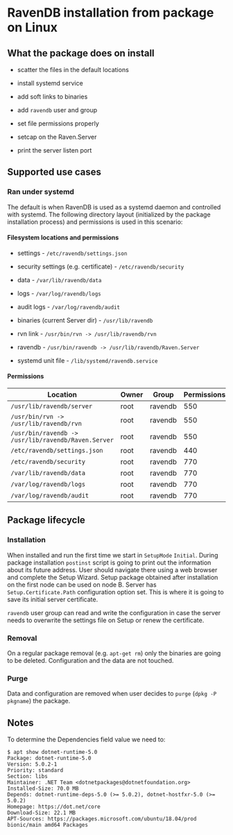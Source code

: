 # RavenDB installation from package on Linux

## What the package does on install

- scatter the files in the default locations

- install systemd service

- add soft links to binaries

- add `ravendb` user and group

- set file permissions properly

- setcap on the Raven.Server

- print the server listen port

## Supported use cases

### Ran under systemd
The default is when RavenDB is used as a systemd daemon and controlled with systemd.
The following directory layout (initialized by the package installation process) and permissions is used in this scenario:

#### Filesystem locations and permissions

- settings - `/etc/ravendb/settings.json`

- security settings (e.g. certificate)  - `/etc/ravendb/security`

- data - `/var/lib/ravendb/data`

- logs  - `/var/log/ravendb/logs`

- audit logs  - `/var/log/ravendb/audit`

- binaries (current Server dir) - `/usr/lib/ravendb`

- rvn link - `/usr/bin/rvn -> /usr/lib/ravendb/rvn`

- ravendb - `/usr/bin/ravendb -> /usr/lib/ravendb/Raven.Server` 

- systemd unit file - `/lib/systemd/ravendb.service`

#### Permissions

| Location | Owner | Group | Permissions |
| - | - | - | - |
| `/usr/lib/ravendb/server` | root | ravendb | 550 |
| `/usr/bin/rvn -> /usr/lib/ravendb/rvn` | root | ravendb | 550 |
| `/usr/bin/ravendb -> /usr/lib/ravendb/Raven.Server` | root | ravendb | 550 |
| `/etc/ravendb/settings.json` | root | ravendb | 440 |
| `/etc/ravendb/security` | root | ravendb | 770 |
| `/var/lib/ravendb/data` | root | ravendb | 770 |
| `/var/log/ravendb/logs` | root | ravendb | 770 |
| `/var/log/ravendb/audit` | root | ravendb | 770 |

## Package lifecycle

### Installation

When installed and run the first time we start in `SetupMode` `Initial`. During package installation `postinst` script is going to print out the information about its future address. User should navigate there using a web browser and complete the Setup Wizard. Setup package obtained after installation on the first node can be used on node B. Server has `Setup.Certificate.Path` configuration option set. This is where it is going to save its initial server certificate.

`ravendb` user group can read and write the configuration in case the server needs to overwrite the settings file on Setup or renew the certificate.

### Removal

On a regular package removal (e.g. `apt-get rm`) only the binaries are going to be deleted. Configuration and the data are not touched.

### Purge

Data and configuration are removed when user decides to `purge` (`dpkg -P pkgname`) the package.

## Notes

To determine the Dependencies field value we need to:
```
$ apt show dotnet-runtime-5.0
Package: dotnet-runtime-5.0
Version: 5.0.2-1
Priority: standard
Section: libs
Maintainer: .NET Team <dotnetpackages@dotnetfoundation.org>
Installed-Size: 70.0 MB
Depends: dotnet-runtime-deps-5.0 (>= 5.0.2), dotnet-hostfxr-5.0 (>= 5.0.2)
Homepage: https://dot.net/core
Download-Size: 22.1 MB
APT-Sources: https://packages.microsoft.com/ubuntu/18.04/prod bionic/main amd64 Packages
```